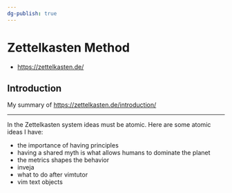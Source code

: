 ```yaml
---
dg-publish: true
---
```

# Zettelkasten Method

- <https://zettelkasten.de/>

## Introduction

My summary of <https://zettelkasten.de/introduction/>







---

In the Zettelkasten system ideas must be atomic. Here are some atomic ideas I have:

- the importance of having principles
- having a shared myth is what allows humans to dominate the planet
- the metrics shapes the behavior
- inveja
- what to do after vimtutor
- vim text objects